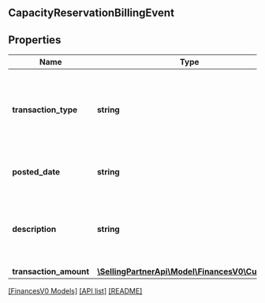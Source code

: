 ## CapacityReservationBillingEvent

## Properties

Name | Type | Description | Notes
------------ | ------------- | ------------- | -------------
**transaction_type** | **string** | Indicates the type of transaction. For example, FBA Inventory Fee | [optional]
**posted_date** | **string** | A date string in ISO 8601 format. | [optional]
**description** | **string** | A short description of the capacity reservation billing event. | [optional]
**transaction_amount** | [**\SellingPartnerApi\Model\FinancesV0\Currency**](Currency.md) |  | [optional]

[[FinancesV0 Models]](../) [[API list]](../../Api) [[README]](../../../README.md)
